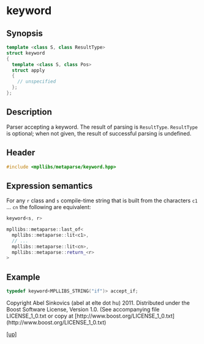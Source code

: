 # keyword

## Synopsis

```cpp
template <class S, class ResultType>
struct keyword
{
  template <class S, class Pos>
  struct apply
  {
    // unspecified
  };
};
```

## Description

Parser accepting a keyword. The result of parsing is `ResultType`. `ResultType`
is optional; when not given, the result of successful parsing is undefined.

## Header

```cpp
#include <mpllibs/metaparse/keyword.hpp>
```

## Expression semantics

For any `r` class and `s` compile-time string that is built from the characters
`c1` ... `cn` the following are equivalent:

```cpp
keyword<s, r>

mpllibs::metaparse::last_of<
  mpllibs::metaparse::lit<c1>,
  // ...
  mpllibs::metaparse::lit<cn>,
  mpllibs::metaparse::return_<r>
>
```

## Example

```cpp
typedef keyword<MPLLIBS_STRING("if")> accept_if;
```

<p class="copyright">
Copyright Abel Sinkovics (abel at elte dot hu) 2011.
Distributed under the Boost Software License, Version 1.0.
(See accompanying file LICENSE_1_0.txt or copy at
[http://www.boost.org/LICENSE_1_0.txt](http://www.boost.org/LICENSE_1_0.txt)
</p>

[[up]](reference.html)


